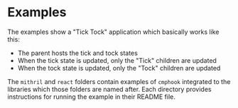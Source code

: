 # Examples

The examples show a "Tick Tock" application which basically works like this:

- The parent hosts the tick and tock states
- When the tick state is updated, only the "Tick" children are updated
- When the tock state is updated, only the "Tock" children are updated

The `mithril` and `react` folders contain examples of `cmphook` integrated to
the libraries which those folders are named after. Each directory provides
instructions for running the example in their README file.
